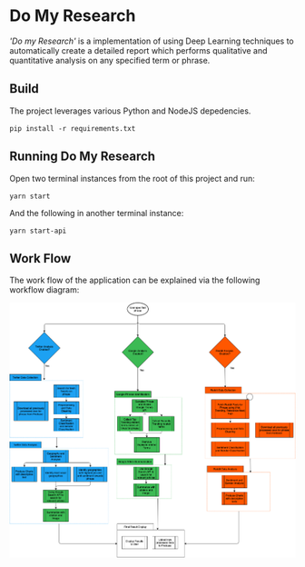 # Do My Research

*'Do my Research'* is a implementation of using Deep Learning techniques to automatically create a detailed report which performs qualitative and quantitative analysis on any specified term or phrase.

## Build
The project leverages various Python and NodeJS depedencies. 

    pip install -r requirements.txt
   
## Running Do My Research
Open two terminal instances from the root of this project and run:

    yarn start

And the following in another terminal instance:

    yarn start-api

  

## Work Flow
The work flow of the application can be explained via the following workflow diagram:

![Work Flow Diagram](public/workflow.png)